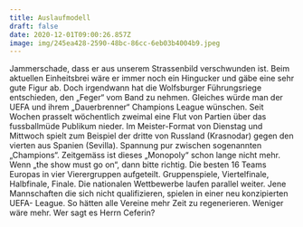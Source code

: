 ```yaml
---
title: Auslaufmodell
draft: false
date: 2020-12-01T09:00:26.857Z
image: img/245ea428-2590-48bc-86cc-6eb03b4004b9.jpeg
---
```

Jammerschade, dass er aus unserem Strassenbild verschwunden ist. Beim aktuellen Einheitsbrei wäre er immer noch ein Hingucker und gäbe eine sehr gute Figur ab. Doch irgendwann hat die Wolfsburger Führungsriege entschieden, den „Feger“ vom Band zu nehmen. Gleiches würde man der UEFA und ihrem „Dauerbrenner“ Champions  League wünschen. Seit Wochen prasselt wöchentlich zweimal eine Flut von Partien über das fussballmüde Publikum nieder. Im Meister-Format von Dienstag und Mittwoch spielt zum Beispiel der dritte von Russland (Krasnodar) gegen den vierten aus Spanien (Sevilla). Spannung pur zwischen sogenannten „Champions“. Zeitgemäss ist dieses „Monopoly“ schon lange nicht mehr. Wenn „the show must go on“, dann bitte richtig. Die besten 16 Teams  Europas in vier Vierergruppen aufgeteilt. Gruppenspiele, Viertelfinale, Halbfinale, Finale. Die nationalen Wettbewerbe laufen parallel weiter. Jene Mannschaften die sich nicht qualifizieren, spielen in einer neu konzipierten UEFA- League. So hätten alle Vereine mehr Zeit zu regenerieren. Weniger wäre mehr. Wer sagt es Herrn Ceferin?